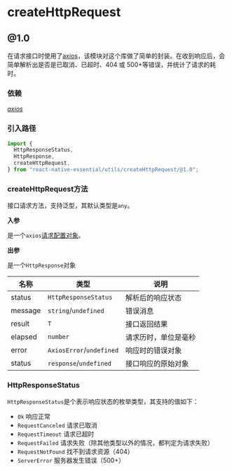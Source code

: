 # createHttpRequest

## @1.0

在请求接口时使用了[axios](https://github.com/axios/axios)，该模块对这个库做了简单的封装。在收到响应后，会简单解析出是否是已取消、已超时、404 或 500+等错误，并统计了请求的耗时。  

### 依赖  

_[axios](https://github.com/axios/axios)_

### 引入路径

```js
import {
  HttpResponseStatus,
  HttpResponse,
  createHttpRequest,
} from "react-native-essential/utils/createHttpRequest/@1.0";
```  

### createHttpRequest<T>方法  

接口请求方法，支持泛型，其默认类型是`any`。

**入参**   

是一个`axios`[请求配置对象](https://github.com/axios/axios#request-config)。  

**出参**  

是一个`HttpResponse`对象  

| 名称 | 类型 | 说明 | 
| - | - | - | 
| status | `HttpResponseStatus` | 解析后的响应状态 |  
| message | `string`/`undefined` | 错误消息 |  
| result | `T` | 接口返回结果 |  
| elapsed | `number` | 请求历时，单位是毫秒 |  
| error | `AxiosError`/`undefined` | 响应时的错误对象 |  
| status | `response`/`undefined` | 接口响应的原始对象 | 

### HttpResponseStatus  

`HttpResponseStatus`是个表示响应状态的枚举类型，其支持的值如下：  

* `Ok` 响应正常  
* `RequestCanceled` 请求已取消  
* `RequestTimeout` 请求已超时  
* `RequestFailed` 请求失败（除其他类型以外的情况，都判定为请求失败）  
* `RequestNotFound` 找不到请求资源（404）  
* `ServerError` 服务器发生错误（500+）   

